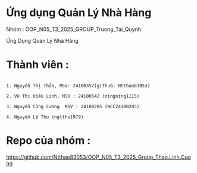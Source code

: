 # Ứng dụng Quản Lý Nhà Hàng

Nhóm : OOP_N05_T3_2025_GROUP_Truong_Tai_Quynh


Ứng Dụng Quản Lý Nhà Hàng

# Thành viên :
   ```

1. Nguyễn Thị Thảo, MSV: 24100357(github: Ntthao83053)

2. Vũ Thị Kiều Linh, MSV : 24100542 (ningning1115)

3. Nguyễn Công Cường. MSV : 24100285 (NCC24100285)

4. Nguyễn Lệ Thu (nglthu1979)

   ```

# Repo của nhóm : 

https://github.com/Ntthao83053/OOP_N05_T3_2025_Group_Thao.Linh.Cuong
